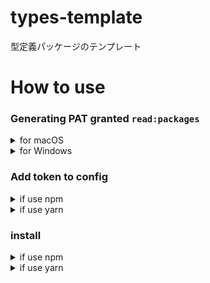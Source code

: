 # types-template
型定義パッケージのテンプレート

# How to use
### Generating PAT granted `read:packages`


<details>
<summary>for macOS</summary>

`settings.json`
```json
}
  //
  "terminal.integrated.env.osx": {
    "GITHUB_PACKAGE_TOKEN": "ghp_************************************"
  }
  //
}
```

</details>


<details>
<summary>for Windows</summary>

`settings.json`
```json
}
  //
  "terminal.integrated.env.windows": {
    "GITHUB_PACKAGE_TOKEN": "ghp_************************************"
  }
  //
}
```

</details>

### Add token to config
<details>
<summary>if use npm</summary>

```yml
//npm.pkg.github.com/:_authToken=${GITHUB_PACKAGE_TOKEN}
@suyama-daichi:registry=https://npm.pkg.github.com/
```

</details>

<details>
<summary>if use yarn</summary>

```yml
yarnPath: .yarn/releases/yarn-3.2.1.cjs
nodeLinker: node-modules

npmScopes:
  'suyama-daichi':
    npmAlwaysAuth: true
    npmRegistryServer: 'https://npm.pkg.github.com/'
    npmPublishRegistry: 'https://npm.pkg.github.com/'
    npmAuthToken: ${GITHUB_PACKAGE_TOKEN}

```
</details>

### install
<details>
<summary>if use npm</summary>

```bash
npm install -D @suyama-daichi/sample-types
```
</details>
<details>
<summary>if use yarn</summary>

```bash
yarn add -D @suyama-daichi/sample-types
```
</details>